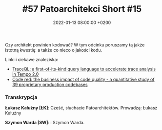 ﻿---
layout: post
title: '#57 Patoarchitekci Short #15'
date: 2022-01-13 08:00:00 +0200
description: 
img: "57"
tags: [ "cloud", "cloudnative", "kubernetes", "devops" ]
spreaker: 52421149
---

Czy architekt powinien kodować? W tym odcinku poruszamy tą jakże istotną kwestię: a także co nieco o jakości kodu.


Linki i ciekawe znaleziska:
* [TraceQL: a first-of-its-kind query language to accelerate trace analysis in Tempo 2.0](https://architectelevator.com/transformation/debugging-architect/)
* [Code red: the business impact of code quality - a quantitative study of 39 proprietary production codebases](https://dl.acm.org/doi/abs/10.1145/3524843.3528091)


### Transkrypcja

**Łukasz Kałużny [ŁK]**: Cześć, słuchacie Patoarchitektów. Prowadzą: Łukasz Kałużny


**Szymon Warda [SW]**: i Szymon Warda. 